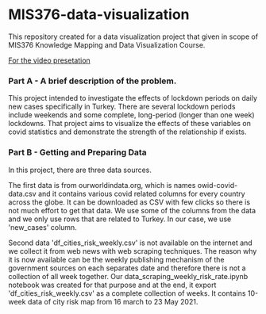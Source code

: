 # MIS376-data-visualization
This repository created for a data visualization project that given in scope of MIS376 Knowledge Mapping and Data Visualization Course.

[For the video presetation](https://drive.google.com/drive/folders/1SXhcpuo1Y4OpsMb6lPUXVn9PeX6bLci5)

### Part A - A brief description of the problem.
This project intended to investigate the effects of lockdown periods on daily new cases specifically in Turkey. There are several lockdown periods include weekends and some complete, long-period (longer than one week) lockdowns. That project aims to visualize the effects of these variables on covid statistics and demonstrate the strength of the relationship if exists.

### Part B - Getting and Preparing Data

In this project, there are three data sources. 

The first data is from ourworldindata.org, which is names owid-covid-data.csv and it contains various covid related columns for every country across the globe. It can be downloaded as CSV with few clicks so there is not much effort to get that data.  We use some of the columns from the data and we only use rows that are related to Turkey. In our case, we use 'new_cases' column. 

Second data 'df_cities_risk_weekly.csv' is not available on the internet and we collect it from web news with web scraping techniques. The reason why it is now available can be the weekly publishing mechanism of the government sources on each separates date and therefore there is not a collection of all week together. Our data_scraping_weekly_risk_rate.ipynb notebook was created for that purpose and at the end, it export 'df_cities_risk_weekly.csv' as a complete collection of weeks. It contains 10-week data of city risk map from 16 march to 23 May 2021.
